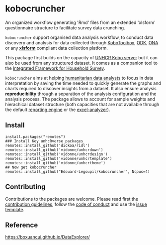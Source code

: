 # kobocruncher
An organized workflow generating 'Rmd' files from an extended 'xlsform' questionnaire structure to facilitate survey data crunching. 

`kobocruncher` support organised data analysis workflow, to conduct data discovery and analysis for data collected through  [KoboToolbox](https://www.kobotoolbox.org/), [ODK](https://opendatakit.org/), [ONA](https://ona.io/home/) or any __[xlsform](http://xlsform.org)__ compliant data collection platform.

This package first builds on the capacity of [UNHCR Kobo server](http://kobo.unhcr.org) but it can also be used from any structured dataset. It comes as a companion tool to the [Integrated Framework for Household Survey](https://unhcr.github.io/Integrated-framework-household-survey).

`kobocruncher` aims at helping [humanitarian data analysts](https://humanitarian-user-group.github.io/) to focus in data interpretation by saving the time needed to quickly generate the graphs and charts required to discover insights from a dataset. It also ensure analysis __reproducibility__ through a separation of the analysis configuration and the analysis process. The package allows to account for sample weights and hierachical dataset structure (both capacities that are not available through the default [reporting engine](http://support.kobotoolbox.org/articles/2847676-viewing-and-creating-custom-reports) or the [excel-analyzer](http://support.kobotoolbox.org/articles/592387-using-the-excel-analyzer)). 

## Install

```{r}
install.packages("remotes")
### Install Key unhcRverse packages
remotes::install_github('dickoa/ridl') 
remotes::install_github('vidonne/unhcrdown')
remotes::install_github('vidonne/unhcrdesign')
remotes::install_github('vidonne/unhcrtemplate')
remotes::install_github('vidonne/unhcrtheme')
## Now get kobocruncher
remotes::install_github("Edouard-Legoupil/kobocruncher", Ncpus=4) 
```  

## Contributing

Contributions to the packages are welcome. Please read first the [contribution guidelines](CONTRIBUTING.html), follow the [code of conduct](CODE_OF_CONDUCT.html) and use the [issue template](ISSUE_TEMPLATE.html).

## Reference

https://boxuancui.github.io/DataExplorer/ 
